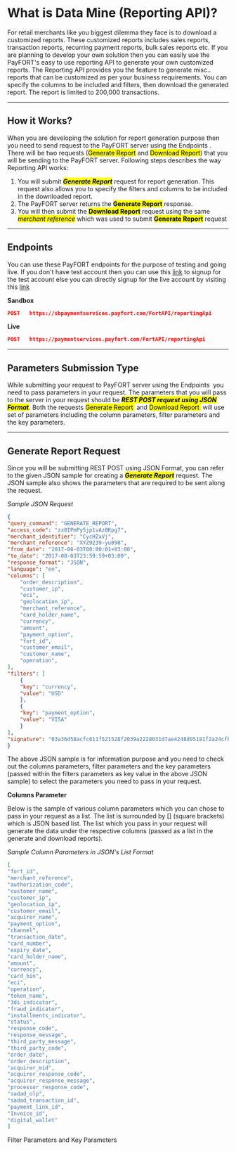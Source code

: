 # What is Data Mine (Reporting API)?

For retail merchants like you biggest dilemma they face is to download a customized reports. These customized reports includes sales reports, transaction reports, recurring payment reports, bulk sales reports etc. If you are planning to develop your own solution then you can easily use the PayFORT's easy to use reporting API to generate your own customized reports. The Reporting API provides you the feature to generate misc.. reports that can be customized as per your business requirements. You can specify the columns to be included and filters, then download the generated report. The report is limited to 200,000 transactions.

------

## How it Works?

When you are developing the solution for report generation purpose then you need to send request to the PayFORT server using the Endpoints&nbsp;[<i class="fa fa-anchor"></i>](#endpoints). There will be two requests (<mark>Generate Report</mark> and <mark>Download Report</mark>) that you will be sending to the PayFORT server. Following steps describes the way Reporting API works:

1. You will submit <mark>***Generate Report***</mark> request for report generation. This request also allows you to specify the filters and columns to be included in the downloaded report.
2. The PayFORT server returns the <mark>**Generate Report**</mark> response.
3. You will then submit the <mark>**Download Report**</mark> request using the same <mark>*merchant reference*</mark> which was used to submit **<mark>Generate Report</mark>** request



------

## Endpoints

You can use these PayFORT endpoints for the purpose of testing and going live. If you don't have test account then you can use this [link](https://www.payfort.com/test-account/) to signup for the test account else you can directly signup for the live account by visiting this [link](https://www.payfort.com/get-started/)

**Sandbox**

```json
POST   https://sbpaymentservices.payfort.com/FortAPI/reportingApi
```

**Live**

```json
POST   https://paymentservices.payfort.com/FortAPI/reportingApi
```

------

## Parameters Submission Type

While submitting your request to PayFORT server using the Endpoints&nbsp; [<i class="fa fa-anchor"></i>](#endpoints) you need to pass parameters in your request. The parameters that you will pass to the server in your request should be ***<mark>REST POST request using JSON Format</mark>***. Both the requests <mark>Generate Report&nbsp;<a href="#generate-report-request"><i class="fa fa-anchor"></i></a></mark> and <mark>Download Report&nbsp;<a href="#download-report-request"><i class="fa fa-anchor"></i></a></mark> will use set of parameters including the column parameters, filter parameters and the key parameters.

------

## Generate Report Request

Since you will be submitting REST POST using JSON Format, you can refer to the given JSON sample for creating a <mark>***Generate Report***</mark> request. The JSON sample also shows the parameters that are required to be sent along the request.

*Sample JSON Request*

```json
{
"query_command": "GENERATE_REPORT",
"access_code": "zx0IPmPy5jp1vAz8Kpg7",
"merchant_identifier": "CycHZxVj",
"merchant_reference": "XYZ9239-yu898",
"from_date": "2017-08-03T00:00:01+03:00",
"to_date": "2017-08-03T23:59:59+03:00",
"response_format": "JSON",
"language": "en",
"columns": [
    "order_description",
    "customer_ip",
    "eci",
    "geolocation_ip",
    "merchant_reference",
    "card_holder_name",
    "currency",
    "amount",
    "payment_option",
    "fort_id",
    "customer_email",
    "customer_name",
    "operation",
],
"filters": [
    {
    "key": "currency",
    "value": "USD"
    },
    {
    "key": "payment_option",
    "value": "VISA"
    }
],
"signature": "03a36d58acfc611f521528f2039a2228031d7ae4248d95181f2a24cfbe9f7865"
}
```

The above JSON sample is for information purpose and you need to check out the columns parameters, filter parameters and the key parameters (passed within the filters parameters as key value in the above JSON sample) to select the parameters you need to pass in your request.

**Columns Parameter**

Below is the sample of various column parameters which you can chose to pass in your request as a list. The list is surrounded by [] (square brackets) which is JSON based list. The list which you pass in your request will generate the data under the respective columns (passed as a list in the generate and download reports).

*Sample Column Parameters in JSON's List Format*

```json
[
"fort_id",
"merchant_reference",
"authorization_code",
"customer_name",
"customer_ip",
"geolocation_ip",
"customer_email",
"acquirer_name",
"payment_option",
"channel",
"transaction_date",
"card_number",
"expiry_date",
"card_holder_name",
"amount",
"currency",
"card_bin",
"eci",
"operation",
"token_name",
"3ds_indicator",
"fraud_indicator",
"installments_indicator",
"status",
"response_code",
"response_message",
"third_party_message",
"third_party_code",
"order_date",
"order_description",
"acquirer_mid",
"acquirer_response_code",
"acquirer_response_message",
"processor_response_code",
"sadad_olp",
"sadad_transaction_id",
"payment_link_id",
"Invoice_id",
"digital_wallet"
]
```



Filter Parameters and Key Parameters

